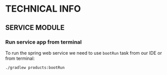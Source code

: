 # TECHNICAL INFO

## SERVICE MODULE

### Run service app from terminal

To run the spring web service we need to use `bootRun` task from our IDE or from terminal:

```shell
./gradlew products:bootRun
```
